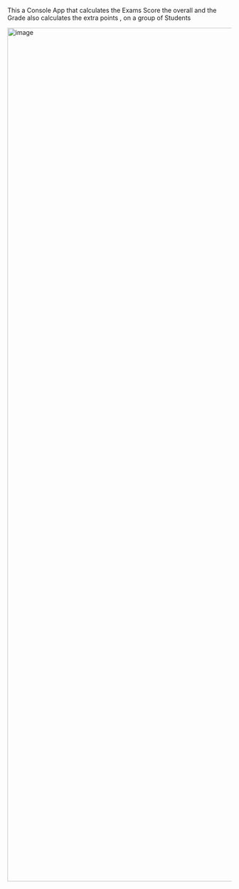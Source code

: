 This a Console App that calculates the Exams Score the overall and the Grade also calculates the extra points , on a group of Students

<img width="2879" height="1919" alt="image" src="https://github.com/user-attachments/assets/4af0ff39-460f-43c2-b565-da5b698380e6" />
